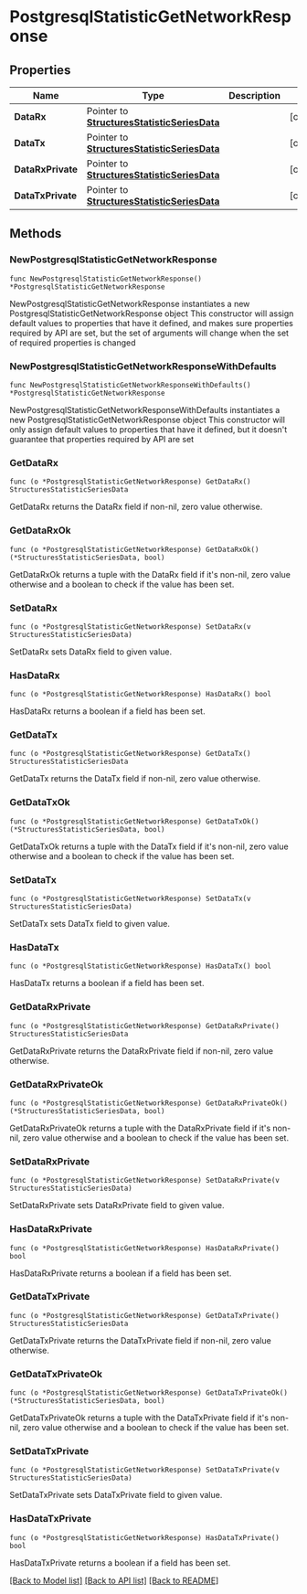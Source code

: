 # PostgresqlStatisticGetNetworkResponse

## Properties

Name | Type | Description | Notes
------------ | ------------- | ------------- | -------------
**DataRx** | Pointer to [**StructuresStatisticSeriesData**](StructuresStatisticSeriesData.md) |  | [optional] 
**DataTx** | Pointer to [**StructuresStatisticSeriesData**](StructuresStatisticSeriesData.md) |  | [optional] 
**DataRxPrivate** | Pointer to [**StructuresStatisticSeriesData**](StructuresStatisticSeriesData.md) |  | [optional] 
**DataTxPrivate** | Pointer to [**StructuresStatisticSeriesData**](StructuresStatisticSeriesData.md) |  | [optional] 

## Methods

### NewPostgresqlStatisticGetNetworkResponse

`func NewPostgresqlStatisticGetNetworkResponse() *PostgresqlStatisticGetNetworkResponse`

NewPostgresqlStatisticGetNetworkResponse instantiates a new PostgresqlStatisticGetNetworkResponse object
This constructor will assign default values to properties that have it defined,
and makes sure properties required by API are set, but the set of arguments
will change when the set of required properties is changed

### NewPostgresqlStatisticGetNetworkResponseWithDefaults

`func NewPostgresqlStatisticGetNetworkResponseWithDefaults() *PostgresqlStatisticGetNetworkResponse`

NewPostgresqlStatisticGetNetworkResponseWithDefaults instantiates a new PostgresqlStatisticGetNetworkResponse object
This constructor will only assign default values to properties that have it defined,
but it doesn't guarantee that properties required by API are set

### GetDataRx

`func (o *PostgresqlStatisticGetNetworkResponse) GetDataRx() StructuresStatisticSeriesData`

GetDataRx returns the DataRx field if non-nil, zero value otherwise.

### GetDataRxOk

`func (o *PostgresqlStatisticGetNetworkResponse) GetDataRxOk() (*StructuresStatisticSeriesData, bool)`

GetDataRxOk returns a tuple with the DataRx field if it's non-nil, zero value otherwise
and a boolean to check if the value has been set.

### SetDataRx

`func (o *PostgresqlStatisticGetNetworkResponse) SetDataRx(v StructuresStatisticSeriesData)`

SetDataRx sets DataRx field to given value.

### HasDataRx

`func (o *PostgresqlStatisticGetNetworkResponse) HasDataRx() bool`

HasDataRx returns a boolean if a field has been set.

### GetDataTx

`func (o *PostgresqlStatisticGetNetworkResponse) GetDataTx() StructuresStatisticSeriesData`

GetDataTx returns the DataTx field if non-nil, zero value otherwise.

### GetDataTxOk

`func (o *PostgresqlStatisticGetNetworkResponse) GetDataTxOk() (*StructuresStatisticSeriesData, bool)`

GetDataTxOk returns a tuple with the DataTx field if it's non-nil, zero value otherwise
and a boolean to check if the value has been set.

### SetDataTx

`func (o *PostgresqlStatisticGetNetworkResponse) SetDataTx(v StructuresStatisticSeriesData)`

SetDataTx sets DataTx field to given value.

### HasDataTx

`func (o *PostgresqlStatisticGetNetworkResponse) HasDataTx() bool`

HasDataTx returns a boolean if a field has been set.

### GetDataRxPrivate

`func (o *PostgresqlStatisticGetNetworkResponse) GetDataRxPrivate() StructuresStatisticSeriesData`

GetDataRxPrivate returns the DataRxPrivate field if non-nil, zero value otherwise.

### GetDataRxPrivateOk

`func (o *PostgresqlStatisticGetNetworkResponse) GetDataRxPrivateOk() (*StructuresStatisticSeriesData, bool)`

GetDataRxPrivateOk returns a tuple with the DataRxPrivate field if it's non-nil, zero value otherwise
and a boolean to check if the value has been set.

### SetDataRxPrivate

`func (o *PostgresqlStatisticGetNetworkResponse) SetDataRxPrivate(v StructuresStatisticSeriesData)`

SetDataRxPrivate sets DataRxPrivate field to given value.

### HasDataRxPrivate

`func (o *PostgresqlStatisticGetNetworkResponse) HasDataRxPrivate() bool`

HasDataRxPrivate returns a boolean if a field has been set.

### GetDataTxPrivate

`func (o *PostgresqlStatisticGetNetworkResponse) GetDataTxPrivate() StructuresStatisticSeriesData`

GetDataTxPrivate returns the DataTxPrivate field if non-nil, zero value otherwise.

### GetDataTxPrivateOk

`func (o *PostgresqlStatisticGetNetworkResponse) GetDataTxPrivateOk() (*StructuresStatisticSeriesData, bool)`

GetDataTxPrivateOk returns a tuple with the DataTxPrivate field if it's non-nil, zero value otherwise
and a boolean to check if the value has been set.

### SetDataTxPrivate

`func (o *PostgresqlStatisticGetNetworkResponse) SetDataTxPrivate(v StructuresStatisticSeriesData)`

SetDataTxPrivate sets DataTxPrivate field to given value.

### HasDataTxPrivate

`func (o *PostgresqlStatisticGetNetworkResponse) HasDataTxPrivate() bool`

HasDataTxPrivate returns a boolean if a field has been set.


[[Back to Model list]](../README.md#documentation-for-models) [[Back to API list]](../README.md#documentation-for-api-endpoints) [[Back to README]](../README.md)


